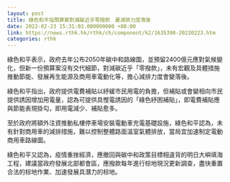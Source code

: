 ```yaml
---
layout: post
title: 綠色和平指預算案對減碳近乎零撥款　憂減排力度落後
date: 2022-02-23 15:31:03.000000000 +08:00
link: https://news.rthk.hk/rthk/ch/component/k2/1635390-20220223.htm
categories: rthk
---
```


綠色和平表示，政府去年公布2050年碳中和路線圖，並預留2400億元應對氣候變化，但新一份預算案沒有交代細節，對減碳近乎「零撥款」，未有宏觀及具體措施推動節能、發展再生能源及商用車電動化等，擔心減排力度會變落後。

綠色和平指出，政府提供電費補貼以紓緩市民用電的負擔，但補貼或會變相向市民提供誘因增加用電量，認為可提供具慳電誘因的「綠色紓困補貼」，即電費補貼應與節能表現掛勾，即用電減少、補貼愈多。

至於政府將額外注資推動私樓停車場安裝電動車充電基礎設施，綠色和平認為，未有針對商用車的減排措施，難以控制整體路面溫室氣體排放，當局宜加速制定電動商用車路線圖。

綠色和平又認為，疫情重挫經濟，應撤回與碳中和政策目標相違背的明日大嶼填海工程，建議當政府發展北部都會區，應撥款每年進行棕地現況更新調查，盡快重置合法的棕地作業、加速發展具潛力的棕地。
